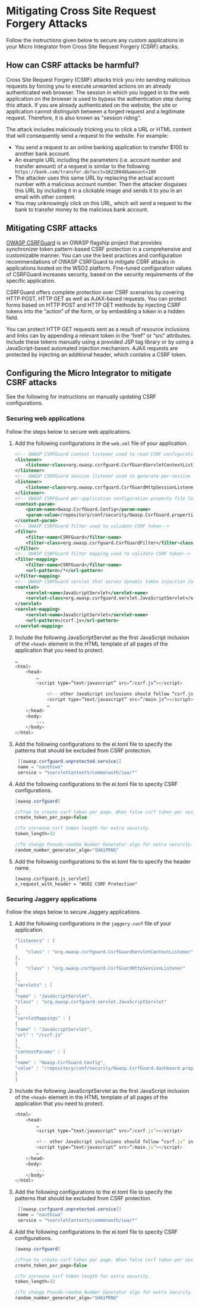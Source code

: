 # Mitigating Cross Site Request Forgery Attacks

Follow the instructions given below to secure any custom applications in your Micro Integrator from Cross Site Request Forgery (CSRF) attacks.

## How can CSRF attacks be harmful?

Cross Site Request Forgery (CSRF) attacks trick you into sending malicious
requests by forcing you to execute unwanted actions on an already
authenticated web browser. The session in which you logged in to the web
application on the browser is used to bypass the authentication step
during this attack. If you are already authenticated on the website, the
site or application cannot distinguish between a forged request and a
legitimate request. Therefore, it is also known as "session riding".

The attack includes maliciously tricking you to click a URL or HTML
content that will consequently send a request to the website. For
example:

-   You send a request to an online banking application to transfer $100
    to another bank account.
-   An example URL including the parameters (i.e. account number and
    transfer amount) of a request is similar to the following:
    `                     https://bank.com/transfer.do?acct=10220048&amount=100                   `
-   The attacker uses this same URL by replacing the actual account
    number with a malicious account number. Then the attacker disguises
    this URL by including it in a clickable image and sends it to you in
    an email with other content.
-   You may unknowingly click on this URL, which will send a
    request to the bank to transfer money to the malicious bank account.

## Mitigating CSRF attacks

[OWASP
CSRFGuard](https://www.owasp.org/index.php/Category:OWASP_CSRFGuard_Project)
is an OWASP flagship project that provides synchronizer token
pattern-based CSRF protection in a comprehensive and customizable
manner. You can use the best practices and configuration recommendations
of OWASP CSRFGuard to mitigate CSRF attacks in applications hosted on
the WSO2 platform. Fine-tuned configuration values of CSRFGuard
increases security, based on the security requirements of the specific
application.

CSRFGuard offers complete protection over CSRF scenarios by covering
HTTP POST, HTTP GET as well as AJAX-based requests. You can protect
forms based on HTTP POST and HTTP GET methods by injecting CSRF tokens
into the “action” of the form, or by embedding a token in a hidden
field.

You can protect HTTP GET requests sent as a result of resource
inclusions and links can by appending a relevant token in the “href” or
“src” attributes. Include these tokens manually using a provided JSP tag
library or by using a JavaScript-based automated injection mechanism.
AJAX requests are protected by injecting an additional header, which
contains a CSRF token.

## Configuring the Micro Integrator to mitigate CSRF attacks

See the following for instructions on manually updating CSRF configurations. 

### Securing web applications

Follow the steps below to secure web applications.

1.  Add the following configurations in the
    `web.xml` file of your application.

    ``` xml
    <!-- OWASP CSRFGuard context listener used to read CSRF configuration -->
    <listener>
        <listener-class>org.owasp.csrfguard.CsrfGuardServletContextListener</listener-class>
    </listener>
    <!-- OWASP CSRFGuard session listener used to generate per-session CSRF token -->
    <listener>
        <listener-class>org.owasp.csrfguard.CsrfGuardHttpSessionListener</listener-class>
    </listener>
    <!-- OWASP CSRFGuard per-application configuration property file location-->
    <context-param>
        <param-name>Owasp.CsrfGuard.Config</param-name>
        <param-value>/repository/conf/security/Owasp.CsrfGuard.properties</param-value>
    </context-param>
    <!-- OWASP CSRFGuard filter used to validate CSRF token-->
    <filter>
        <filter-name>CSRFGuard</filter-name>
        <filter-class>org.owasp.csrfguard.CsrfGuardFilter</filter-class>
    </filter>
    <!-- OWASP CSRFGuard filter mapping used to validate CSRF token-->
    <filter-mapping>
        <filter-name>CSRFGuard</filter-name>
        <url-pattern>/*</url-pattern>
    </filter-mapping>
    <!-- OWASP CSRFGuard servlet that serves dynamic token injection JavaScript (application can customize the URL pattern as required)-->
    <servlet>
        <servlet-name>JavaScriptServlet</servlet-name>
        <servlet-class>org.owasp.csrfguard.servlet.JavaScriptServlet</servlet-class>
    </servlet>
    <servlet-mapping>
        <servlet-name>JavaScriptServlet</servlet-name>
        <url-pattern>/csrf.js</url-pattern>
    </servlet-mapping>
    ```

2.  Include the following JavaScriptServlet as the first JavaScript
    inclusion of the `<head>` element in the HTML
    template of all pages of the application that you need to protect.

    ``` java
    …
    <html>
        <head>
            …
            <script type=”text/javascript” src=”/csrf.js”></script>

                <!-- other JavaScript inclusions should follow “csrf.js” inclusion -->
                <script type=”text/javascript” src=”/main.js”></script>
                …
        </head>
        <body>
            ...
        </body>
    </html>
    ```

3. Add the following configurations to the ei.toml file to specify the patterns that should be excluded from CSRF protection.
   ```java
    [[owasp.csrfguard.unprotected.service]]
    name = "oauthiwa"
    service = "%servletContext%/commonauth/iwa/*" 
   ```

4. Add the following configurations to the ei.toml file to specity CSRF configurations.
   ```java
   [owasp.csrfguard]
   
   //True to create csrf token per page. When false csrf token per session. There is a performance impact.  
   create_token_per_page=false 

   //To increase csrf token length for extra security. 
   token_length=32

   //To change Pseudo-random Number Generator algo for extra security.
   random_number_generator_algo="SHA1PRNG" 
   ```

5. Add the follownig configurations to the ei.toml file to specify the header name.
    ```
    [owasp.csrfguard.js_servlet]
    x_request_with_header = "WSO2 CSRF Protection"
    ```
   
### Securing Jaggery applications

Follow the steps below to secure Jaggery applications.

1.  Add the following configurations in the
    `jaggery.conf` file of your application.

    ``` java
    "listeners" : [
    {
        "class" : "org.owasp.csrfguard.CsrfGuardServletContextListener"
    },
    {
        "class" : "org.owasp.csrfguard.CsrfGuardHttpSessionListener"    
    }
    ],
    "servlets" : [
    {
    "name" : "JavaScriptServlet",
    "class" : "org.owasp.csrfguard.servlet.JavaScriptServlet"
    }
    ],
    "servletMappings" : [
    {
    "name" : "JavaScriptServlet",
    "url" : "/csrf.js"
    }
    ],
    "contextParams" : [
    {
    "name" : "Owasp.CsrfGuard.Config",
    "value" : "/repository/conf/security/Owasp.CsrfGuard.dashboard.properties"
    }
    ]
    ```

2.  Include the following JavaScriptServlet as the first JavaScript inclusion of the `<head>` element in the HTML
    template of all pages of the application that you need to protect.

    ``` js
    <html>
        <head>
            …
            <script type=”text/javascript” src=”/csrf.js”></script>

            <!-- other JavaScript inclusions should follow “csrf.js” inclusion -->
            <script type=”text/javascript” src=”/main.js”></script>
            …
        </head>
        <body>
            ...
        </body>
    </html>
    ```

3. Add the following configurations to the ei.toml file to specify the patterns that should be excluded from CSRF protection.
   ```java
    [[owasp.csrfguard.unprotected.service]]
    name = "oauthiwa"
    service = "%servletContext%/commonauth/iwa/*" 
   ```

4. Add the following configurations to the ei.toml file to specity CSRF configurations.
   ```java
   [owasp.csrfguard]
   
   //True to create csrf token per page. When false csrf token per session. There is a performance impact.  
   create_token_per_page=false 

   //To increase csrf token length for extra security. 
   token_length=32

   //To change Pseudo-random Number Generator algo for extra security.
   random_number_generator_algo="SHA1PRNG" 
   ```
